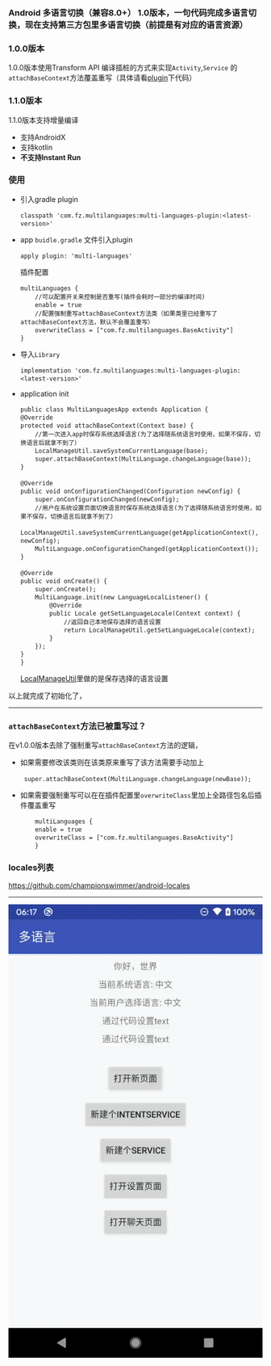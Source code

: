 
### Android 多语言切换（兼容8.0+） 1.0版本，一句代码完成多语言切换，现在支持第三方包里多语言切换（前提是有对应的语言资源）


### **1.0.0版本**
1.0.0版本使用Transform API
编译插桩的方式来实现```Activity```,```Service```
的```attachBaseContext```方法覆盖重写（具体请看[plugin](./plugin)下代码）
### **1.1.0版本**
1.1.0版本支持增量编译
- 支持AndroidX
- 支持kotlin
- **不支持Instant Run**

### **使用**

- 引入gradle plugin
    ```
    classpath 'com.fz.multilanguages:multi-languages-plugin:<latest-version>'
    ```
- app ```buidle.gradle``` 文件引入plugin
    ```
    apply plugin: 'multi-languages'
    ```
    插件配置
    ```
    multiLanguages {
        //可以配置开关来控制是否重写(插件会耗时一部分的编译时间)
        enable = true
        //配置强制重写attachBaseContext方法类（如果类里已经重写了attachBaseContext方法，默认不会覆盖重写）
        overwriteClass = ["com.fz.multilanguages.BaseActivity"] 
    }
    ```
- 导入```Library```
    ```
    implementation 'com.fz.multilanguages:multi-languages-plugin:<latest-version>'
    ```

- application init
    ```
   public class MultiLanguagesApp extends Application {
    @Override
    protected void attachBaseContext(Context base) {
        //第一次进入app时保存系统选择语言(为了选择随系统语言时使用，如果不保存，切换语言后就拿不到了）
        LocalManageUtil.saveSystemCurrentLanguage(base);
        super.attachBaseContext(MultiLanguage.changeLanguage(base));
    }

    @Override
    public void onConfigurationChanged(Configuration newConfig) {
        super.onConfigurationChanged(newConfig);
        //用户在系统设置页面切换语言时保存系统选择语言(为了选择随系统语言时使用，如果不保存，切换语言后就拿不到了）
        LocalManageUtil.saveSystemCurrentLanguage(getApplicationContext(), newConfig);
        MultiLanguage.onConfigurationChanged(getApplicationContext());
    }

    @Override
    public void onCreate() {
        super.onCreate();
        MultiLanguage.init(new LanguageLocalListener() {
            @Override
            public Locale getSetLanguageLocale(Context context) {
                //返回自己本地保存选择的语言设置
                return LocalManageUtil.getSetLanguageLocale(context);
            }
        });
    }
    }
    ```
    [LocalManageUtil](./app/src/main/java/com/fz/multilanguages/demo/utils/LocalManageUtil.java)里做的是保存选择的语言设置


以上就完成了初始化了，

----

### **```attachBaseContext```方法已被重写过？**
在v1.0.0版本去除了强制重写```attachBaseContext```方法的逻辑，

- 如果需要修改该类则在该类原来重写了该方法需要手动加上

    ``` super.attachBaseContext(MultiLanguage.changeLanguage(newBase));```

- 如果需要强制重写可以在在插件配置里```overwriteClass```里加上全路径包名后插件覆盖重写 

    ```
        multiLanguages {
        enable = true
        overwriteClass = ["com.fz.multilanguages.BaseActivity"]
        }
    ```

### **locales列表**

https://github.com/championswimmer/android-locales


----
![效果图](./image/sample.gif)